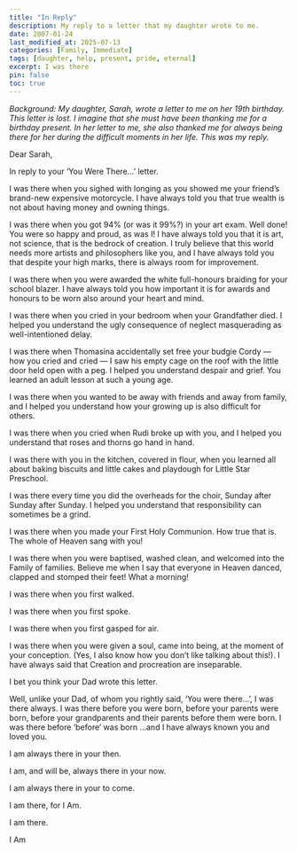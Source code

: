 ```yaml
---
title: "In Reply"
description: My reply to a letter that my daughter wrote to me.
date: 2007-01-24
last_modified_at: 2025-07-13
categories: [Family, Immediate]
tags: [daughter, help, present, pride, eternal]
excerpt: I was there
pin: false
toc: true
---
```


*Background: My daughter, Sarah, wrote a letter to me on her 19th birthday. This letter is lost. I imagine that she must have been thanking me for a birthday present. In her letter to me, she also thanked me for always being there for her during the difficult moments in her life. This was my reply.*


Dear Sarah,

In reply to your ‘You Were There...’ letter.

I was there when you sighed with longing as you showed me your friend’s brand-new expensive motorcycle. I have always told you that true wealth is not about having money and owning things.

I was there when you got 94% (or was it 99%?) in your art exam. Well done! You were so happy and proud, as was I! I have always told you that it is art, not science, that is the bedrock of creation. I truly believe that this world needs more artists and philosophers like you, and I have always told you that despite your high marks, there is always room for improvement.

I was there when you were awarded the white full-honours braiding for your school blazer. I have always told you how important it is for awards and honours to be worn also around your heart and mind.

I was there when you cried in your bedroom when your Grandfather died. I helped you understand the ugly consequence of neglect masquerading as well-intentioned delay. 

I was there when Thomasina accidentally set free your budgie Cordy — how you cried and cried — I saw his empty cage on the roof with the little door held open with a peg. I helped you understand despair and grief. You learned an adult lesson at such a young age.

I was there when you wanted to be away with friends and away from family, and I helped you understand how your growing up is also difficult for others. 

I was there when you cried when Rudi broke up with you, and I helped you understand that roses and thorns go hand in hand.  

I was there with you in the kitchen, covered in flour, when you learned all about baking biscuits and little cakes and playdough for Little Star Preschool.

I was there every time you did the overheads for the choir, Sunday after Sunday after Sunday. I helped you understand that responsibility can sometimes be a grind.

I was there when you made your First Holy Communion. How true that is. The whole of Heaven sang with you!  

I was there when you were baptised, washed clean, and welcomed into the Family of families. Believe me when I say that everyone in Heaven danced, clapped and stomped their feet! What a morning!

I was there when you first walked.

I was there when you first spoke.

I was there when you first gasped for air.

I was there when you were given a soul, came into being, at the moment of your conception. (Yes, I also know how you don’t like talking about this!). I have always said that Creation and procreation are inseparable.

I bet you think your Dad wrote this letter.

Well, unlike your Dad, of whom you rightly said, ‘You were there…’, I was there always. I was there before you were born, before your parents were born, before your grandparents and their parents before them were born. I was there before ‘before’ was born …and I have always known you and loved you.

I am always there in your then.

I am, and will be, always there in your now.

I am always there in your to come.

I am there, for I Am.

I am there.

I Am
